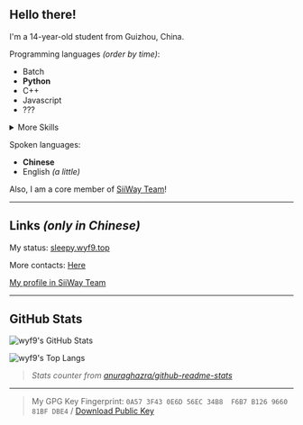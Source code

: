 ## Hello there!

I'm a 14-year-old student from Guizhou, China.

Programming languages *(order by time)*:
- Batch
- **Python**
- C++
- Javascript
- ???

<details>
  <summary>More Skills</summary>

  [![My Skills](https://skillicons.dev/icons?i=bash,cloudflare,discord,flask,git,github,linux,md,nginx,py,ubuntu,vscode,workers)](https://skillicons.dev)

</details>

Spoken languages:
- **Chinese**
- English *(a little)*

Also, I am a core member of [SiiWay Team](https://github.com/siiway)!

---

## Links *(only in Chinese)*

My status: [sleepy.wyf9.top](https://sleepy.wyf9.top)

More contacts: [Here](https://wyf9.top/#/contact)

[My profile in SiiWay Team](https://siiway.top/member/wyf9.html)

---

## GitHub Stats

![wyf9's GitHub Stats](https://github-readme-stats.vercel.app/api?username=wyf9&count_private=true&show_icons=true&theme=solarized-dark&cache_seconds=14400&hide_border=true&show=reviews,discussions_started,discussions_answered,prs_merged,prs_merged_percentage)

![wyf9's Top Langs](https://github-readme-stats.vercel.app/api/top-langs/?username=wyf9&count_private=true&show_icons=true&theme=solarized-dark&cache_seconds=14400&hide_border=true)

> *Stats counter from [anuraghazra/github-readme-stats](https://github.com/anuraghazra/github-readme-stats)*

---

> My GPG Key Fingerprint: `0A57 3F43 0E6D 56EC 34B8  F6B7 B126 9660 81BF DBE4` / [Download Public Key](https://github.com/wyf9.gpg)

